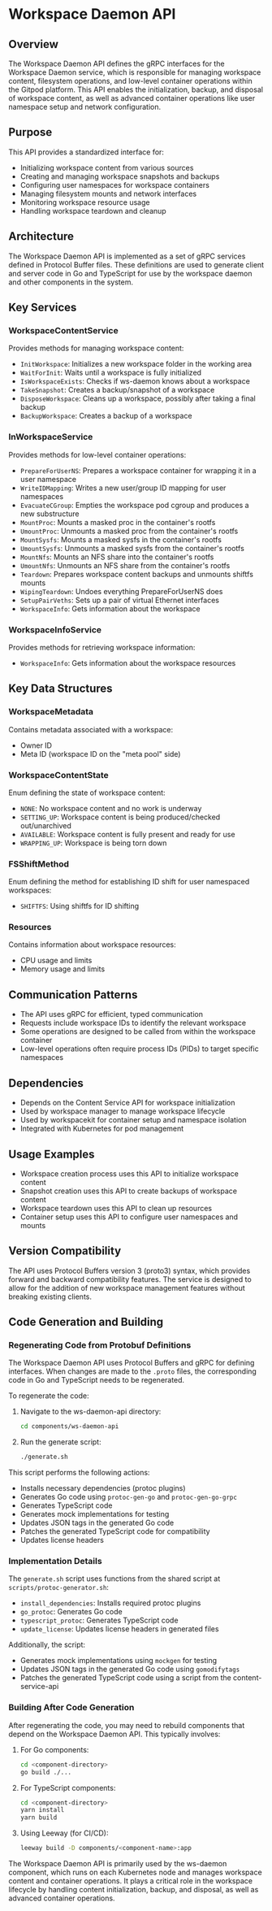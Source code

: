 # Workspace Daemon API

## Overview
The Workspace Daemon API defines the gRPC interfaces for the Workspace Daemon service, which is responsible for managing workspace content, filesystem operations, and low-level container operations within the Gitpod platform. This API enables the initialization, backup, and disposal of workspace content, as well as advanced container operations like user namespace setup and network configuration.

## Purpose
This API provides a standardized interface for:
- Initializing workspace content from various sources
- Creating and managing workspace snapshots and backups
- Configuring user namespaces for workspace containers
- Managing filesystem mounts and network interfaces
- Monitoring workspace resource usage
- Handling workspace teardown and cleanup

## Architecture
The Workspace Daemon API is implemented as a set of gRPC services defined in Protocol Buffer files. These definitions are used to generate client and server code in Go and TypeScript for use by the workspace daemon and other components in the system.

## Key Services

### WorkspaceContentService
Provides methods for managing workspace content:

- `InitWorkspace`: Initializes a new workspace folder in the working area
- `WaitForInit`: Waits until a workspace is fully initialized
- `IsWorkspaceExists`: Checks if ws-daemon knows about a workspace
- `TakeSnapshot`: Creates a backup/snapshot of a workspace
- `DisposeWorkspace`: Cleans up a workspace, possibly after taking a final backup
- `BackupWorkspace`: Creates a backup of a workspace

### InWorkspaceService
Provides methods for low-level container operations:

- `PrepareForUserNS`: Prepares a workspace container for wrapping it in a user namespace
- `WriteIDMapping`: Writes a new user/group ID mapping for user namespaces
- `EvacuateCGroup`: Empties the workspace pod cgroup and produces a new substructure
- `MountProc`: Mounts a masked proc in the container's rootfs
- `UmountProc`: Unmounts a masked proc from the container's rootfs
- `MountSysfs`: Mounts a masked sysfs in the container's rootfs
- `UmountSysfs`: Unmounts a masked sysfs from the container's rootfs
- `MountNfs`: Mounts an NFS share into the container's rootfs
- `UmountNfs`: Unmounts an NFS share from the container's rootfs
- `Teardown`: Prepares workspace content backups and unmounts shiftfs mounts
- `WipingTeardown`: Undoes everything PrepareForUserNS does
- `SetupPairVeths`: Sets up a pair of virtual Ethernet interfaces
- `WorkspaceInfo`: Gets information about the workspace

### WorkspaceInfoService
Provides methods for retrieving workspace information:

- `WorkspaceInfo`: Gets information about the workspace resources

## Key Data Structures

### WorkspaceMetadata
Contains metadata associated with a workspace:
- Owner ID
- Meta ID (workspace ID on the "meta pool" side)

### WorkspaceContentState
Enum defining the state of workspace content:
- `NONE`: No workspace content and no work is underway
- `SETTING_UP`: Workspace content is being produced/checked out/unarchived
- `AVAILABLE`: Workspace content is fully present and ready for use
- `WRAPPING_UP`: Workspace is being torn down

### FSShiftMethod
Enum defining the method for establishing ID shift for user namespaced workspaces:
- `SHIFTFS`: Using shiftfs for ID shifting

### Resources
Contains information about workspace resources:
- CPU usage and limits
- Memory usage and limits

## Communication Patterns
- The API uses gRPC for efficient, typed communication
- Requests include workspace IDs to identify the relevant workspace
- Some operations are designed to be called from within the workspace container
- Low-level operations often require process IDs (PIDs) to target specific namespaces

## Dependencies
- Depends on the Content Service API for workspace initialization
- Used by workspace manager to manage workspace lifecycle
- Used by workspacekit for container setup and namespace isolation
- Integrated with Kubernetes for pod management

## Usage Examples
- Workspace creation process uses this API to initialize workspace content
- Snapshot creation uses this API to create backups of workspace content
- Workspace teardown uses this API to clean up resources
- Container setup uses this API to configure user namespaces and mounts

## Version Compatibility
The API uses Protocol Buffers version 3 (proto3) syntax, which provides forward and backward compatibility features. The service is designed to allow for the addition of new workspace management features without breaking existing clients.

## Code Generation and Building

### Regenerating Code from Protobuf Definitions
The Workspace Daemon API uses Protocol Buffers and gRPC for defining interfaces. When changes are made to the `.proto` files, the corresponding code in Go and TypeScript needs to be regenerated.

To regenerate the code:

1. Navigate to the ws-daemon-api directory:
   ```bash
   cd components/ws-daemon-api
   ```

2. Run the generate script:
   ```bash
   ./generate.sh
   ```

This script performs the following actions:
- Installs necessary dependencies (protoc plugins)
- Generates Go code using `protoc-gen-go` and `protoc-gen-go-grpc`
- Generates TypeScript code
- Generates mock implementations for testing
- Updates JSON tags in the generated Go code
- Patches the generated TypeScript code for compatibility
- Updates license headers

### Implementation Details
The `generate.sh` script uses functions from the shared script at `scripts/protoc-generator.sh`:

- `install_dependencies`: Installs required protoc plugins
- `go_protoc`: Generates Go code
- `typescript_protoc`: Generates TypeScript code
- `update_license`: Updates license headers in generated files

Additionally, the script:
- Generates mock implementations using `mockgen` for testing
- Updates JSON tags in the generated Go code using `gomodifytags`
- Patches the generated TypeScript code using a script from the content-service-api

### Building After Code Generation
After regenerating the code, you may need to rebuild components that depend on the Workspace Daemon API. This typically involves:

1. For Go components:
   ```bash
   cd <component-directory>
   go build ./...
   ```

2. For TypeScript components:
   ```bash
   cd <component-directory>
   yarn install
   yarn build
   ```

3. Using Leeway (for CI/CD):
   ```bash
   leeway build -D components/<component-name>:app
   ```

The Workspace Daemon API is primarily used by the ws-daemon component, which runs on each Kubernetes node and manages workspace content and container operations. It plays a critical role in the workspace lifecycle by handling content initialization, backup, and disposal, as well as advanced container operations.
